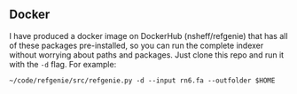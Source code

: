 
## Docker

I have produced a docker image on DockerHub (nsheff/refgenie) that has all of these packages pre-installed, so you can run the complete indexer without worrying about paths and packages. Just clone this repo and run it with the `-d` flag. For example:

```
~/code/refgenie/src/refgenie.py -d --input rn6.fa --outfolder $HOME
```

